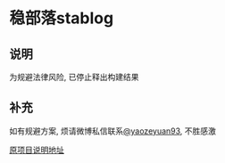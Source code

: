 # 稳部落stablog

## 说明
为规避法律风险, 已停止释出构建结果

##  补充

如有规避方案, 烦请微博私信联系[@yaozeyuan93](https://weibo.com/u/1718734760), 不胜感激

[原项目说明地址](./raw_readme.md)